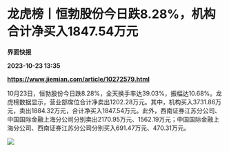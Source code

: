 # 龙虎榜丨恒勃股份今日跌8.28%，机构合计净买入1847.54万元
**界面快报**

**2023-10-23 13:35**

**https://www.jiemian.com/article/10272579.html**

10月23日，恒勃股份今日跌8.28%，全天换手率达39.03%，振幅达10.68%。龙虎榜数据显示，营业部席位合计净卖出1202.28万元。其中，机构买入3731.86万元，卖出1884.32万元，合计净买入1847.54万元。此外，西南证券江苏分公司、中国国际金融上海分公司分别卖出2170.95万元、1562.19万元；中国国际金融上海分公司、西南证券江苏分公司分别买入691.47万元、470.31万元。

![](https://img2.jiemian.com/101/original/20231023/169806673738875400_a700xH.jpg)